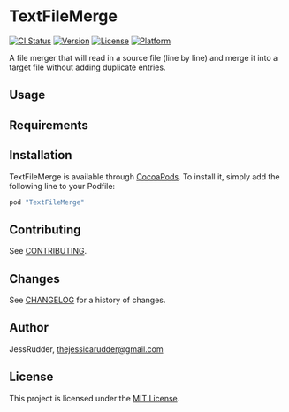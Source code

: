 TextFileMerge
=============

[![CI Status](http://img.shields.io/travis/JessRudder/TextFileMerge.svg?style=flat)](https://travis-ci.org/JessRudder/TextFileMerge)
[![Version](https://img.shields.io/cocoapods/v/TextFileMerge.svg?style=flat)](http://cocoapods.org/pods/TextFileMerge)
[![License](https://img.shields.io/cocoapods/l/TextFileMerge.svg?style=flat)](http://cocoapods.org/pods/TextFileMerge)
[![Platform](https://img.shields.io/cocoapods/p/TextFileMerge.svg?style=flat)](http://cocoapods.org/pods/TextFileMerge)

A file merger that will read in a source file (line by line) and merge it into a target file without adding duplicate entries.

## Usage

## Requirements

## Installation

TextFileMerge is available through [CocoaPods](http://cocoapods.org). To install
it, simply add the following line to your Podfile:

```ruby
pod "TextFileMerge"
```
## Contributing

See [CONTRIBUTING](CONTRIBUTING.md).

## Changes

See [CHANGELOG](CHANGELOG.md) for a history of changes.

## Author

JessRudder, thejessicarudder@gmail.com

## License

This project is licensed under the [MIT License](LICENSE.md).
